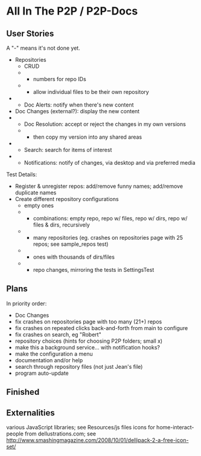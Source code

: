 All In The P2P / P2P-Docs
==============

User Stories
------------

A "-" means it's not done yet.

 * Repositories
    * CRUD
    * - numbers for repo IDs
    * - allow individual files to be their own repository
 * - Doc Alerts: notify when there's new content
 * Doc Changes (external?): display the new content
 * - Doc Resolution: accept or reject the changes in my own versions
    * - then copy my version into any shared areas
 * - Search: search for items of interest
 * - Notifications: notify of changes, via desktop and via preferred media


Test Details:

 * Register & unregister repos: add/remove funny names; add/remove duplicate names
 * Create different repository configurations
    * empty ones
    * - combinations: empty repo, repo w/ files, repo w/ dirs, repo w/ files & dirs, recursively
    * - many repositories (eg. crashes on repositories page with 25 repos; see sample_repos test)
    * - ones with thousands of dirs/files
    * - repo changes, mirroring the tests in SettingsTest


Plans
-----

In priority order:

 * Doc Changes
 * fix crashes on repositories page with too many (21+) repos
 * fix crashes on repeated clicks back-and-forth from main to configure
 * fix crashes on search, eg "Robert"
 * repository choices (hints for choosing P2P folders; small x)
 * make this a background service... with notification hooks?
 * make the configuration a menu
 * documentation and/or help
 * search through repository files (not just Jean's file)
 * program auto-update


Finished
--------


Externalities
-------------

various JavaScript libraries; see Resources/js files
icons for home-interact-people from dellustrations.com; see http://www.smashingmagazine.com/2008/10/01/dellipack-2-a-free-icon-set/
